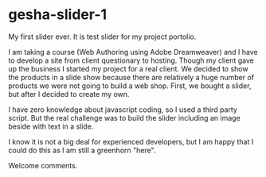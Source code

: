 # gesha-slider-1

My first slider ever. It is  test slider for my project portolio.

I am taking a course (Web Authoring using Adobe Dreamweaver) and I have to develop a site from client questionary to hosting. Though my client gave up the business I started my project for a real client. We decided to show the products in a slide show because there are relatively a huge number of products we were not going to build a web shop. First, we bought a slider, but after I decided to create my own.

I have zero knowledge about javascript coding, so I used a third party script. But the real challenge was to build the slider including an image beside with text in a slide.

I know it is not a big deal for experienced developers, but I am happy that I could do this as I am still a greenhorn "here". 

Welcome comments.